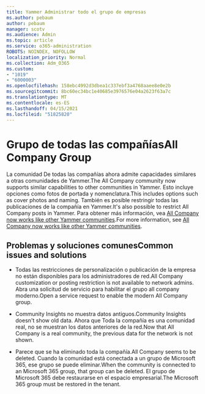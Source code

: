 ```yaml
---
title: Yammer Administrar todo el grupo de empresas
ms.author: pebaum
author: pebaum
manager: scotv
ms.audience: Admin
ms.topic: article
ms.service: o365-administration
ROBOTS: NOINDEX, NOFOLLOW
localization_priority: Normal
ms.collection: Adm_O365
ms.custom:
- "1019"
- "6000003"
ms.openlocfilehash: 158ebc4992d3dbea1c337ebf3a4768aaee8e0e2b
ms.sourcegitcommit: 8bc60ec34bc1e40685e3976576e04a2623f63a7c
ms.translationtype: MT
ms.contentlocale: es-ES
ms.lasthandoff: 04/15/2021
ms.locfileid: "51825820"
---
```

# <a name="all-company-group"></a><span data-ttu-id="f278a-102">Grupo de todas las compañías</span><span class="sxs-lookup"><span data-stu-id="f278a-102">All Company Group</span></span>

<span data-ttu-id="f278a-103">La comunidad De todas las compañías ahora admite capacidades similares a otras comunidades de Yammer.</span><span class="sxs-lookup"><span data-stu-id="f278a-103">The All Company community now supports similar capabilities to other communities in Yammer.</span></span> <span data-ttu-id="f278a-104">Esto incluye opciones como fotos de portada y nomenclatura.</span><span class="sxs-lookup"><span data-stu-id="f278a-104">This includes options such as cover photos and naming.</span></span> <span data-ttu-id="f278a-105">También es posible restringir todas las publicaciones de la compañía en Yammer.</span><span class="sxs-lookup"><span data-stu-id="f278a-105">It's also possible to restrict All Company posts in Yammer.</span></span> <span data-ttu-id="f278a-106">Para obtener más información, vea [All Company now works like other Yammer communities](https://docs.microsoft.com/yammer/manage-yammer-groups/yammer-all-company-yammer-community).</span><span class="sxs-lookup"><span data-stu-id="f278a-106">For more information, see [All Company now works like other Yammer communities](https://docs.microsoft.com/yammer/manage-yammer-groups/yammer-all-company-yammer-community).</span></span>

## <a name="common-issues-and-solutions"></a><span data-ttu-id="f278a-107">Problemas y soluciones comunes</span><span class="sxs-lookup"><span data-stu-id="f278a-107">Common issues and solutions</span></span>

- <span data-ttu-id="f278a-108">Todas las restricciones de personalización o publicación de la empresa no están disponibles para los administradores de red.</span><span class="sxs-lookup"><span data-stu-id="f278a-108">All Company customization or posting restriction is not available to network admins.</span></span> <span data-ttu-id="f278a-109">Abra una solicitud de servicio para habilitar el grupo all company moderno.</span><span class="sxs-lookup"><span data-stu-id="f278a-109">Open a service request to enable the modern All Company group.</span></span>

- <span data-ttu-id="f278a-110">Community Insights no muestra datos antiguos.</span><span class="sxs-lookup"><span data-stu-id="f278a-110">Community Insights doesn't show old data.</span></span> <span data-ttu-id="f278a-111">Ahora que Toda la compañía es una comunidad real, no se muestran los datos anteriores de la red.</span><span class="sxs-lookup"><span data-stu-id="f278a-111">Now that All Company is a real community, the previous data for the network is not shown.</span></span>

- <span data-ttu-id="f278a-112">Parece que se ha eliminado toda la compañía.</span><span class="sxs-lookup"><span data-stu-id="f278a-112">All Company seems to be deleted.</span></span> <span data-ttu-id="f278a-113">Cuando la comunidad está conectada a un grupo de Microsoft 365, ese grupo se puede eliminar.</span><span class="sxs-lookup"><span data-stu-id="f278a-113">When the community is connected to an Microsoft 365 group, that group can be deleted.</span></span> <span data-ttu-id="f278a-114">El grupo de Microsoft 365 debe restaurarse en el espacio empresarial.</span><span class="sxs-lookup"><span data-stu-id="f278a-114">The Microsoft 365 group must be restored in the tenant.</span></span>


